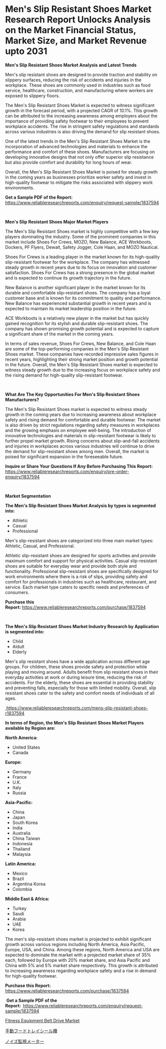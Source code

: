 <p><h1>Men's Slip Resistant Shoes Market Research Report Unlocks Analysis on the Market Financial Status, Market Size, and Market Revenue upto 2031</h1></p><p><strong>Men's Slip Resistant Shoes Market Analysis and Latest Trends</strong></p>
<p><p>Men's slip resistant shoes are designed to provide traction and stability on slippery surfaces, reducing the risk of accidents and injuries in the workplace. These shoes are commonly used in industries such as food service, healthcare, construction, and manufacturing where workers are exposed to slippery floors.</p><p>The Men's Slip Resistant Shoes Market is expected to witness significant growth in the forecast period, with a projected CAGR of 10.1%. This growth can be attributed to the increasing awareness among employers about the importance of providing safety footwear to their employees to prevent workplace accidents. The rise in stringent safety regulations and standards across various industries is also driving the demand for slip resistant shoes.</p><p>One of the latest trends in the Men's Slip Resistant Shoes Market is the incorporation of advanced technologies and materials to enhance the performance and comfort of these shoes. Manufacturers are focusing on developing innovative designs that not only offer superior slip resistance but also provide comfort and durability for long hours of wear.</p><p>Overall, the Men's Slip Resistant Shoes Market is poised for steady growth in the coming years as businesses prioritize worker safety and invest in high-quality footwear to mitigate the risks associated with slippery work environments.</p></p>
<p><strong>Get a Sample PDF of the Report:&nbsp;</strong> <a href="https://www.reliableresearchreports.com/enquiry/request-sample/1837594">https://www.reliableresearchreports.com/enquiry/request-sample/1837594</a></p>
<p>&nbsp;</p>
<p><strong>Men's Slip Resistant Shoes Major Market Players</strong></p>
<p><p>The Men's Slip Resistant Shoes market is highly competitive with a few key players dominating the industry. Some of the prominent companies in this market include Shoes For Crews, MOZO, New Balance, ACE Workboots, Dockers, PF Flyers, Dewalt, Safety Jogger, Cole Haan, and MOZO Nautical.</p><p>Shoes For Crews is a leading player in the market known for its high-quality slip-resistant footwear for the workplace. The company has witnessed steady growth in recent years due to its focus on innovation and customer satisfaction. Shoes For Crews has a strong presence in the global market and is expected to continue its growth trajectory in the future.</p><p>New Balance is another significant player in the market known for its durable and comfortable slip-resistant shoes. The company has a loyal customer base and is known for its commitment to quality and performance. New Balance has experienced substantial growth in recent years and is expected to maintain its market leadership position in the future.</p><p>ACE Workboots is a relatively new player in the market but has quickly gained recognition for its stylish and durable slip-resistant shoes. The company has shown promising growth potential and is expected to capture a significant share of the market in the coming years.</p><p>In terms of sales revenue, Shoes For Crews, New Balance, and Cole Haan are some of the top-performing companies in the Men's Slip Resistant Shoes market. These companies have recorded impressive sales figures in recent years, highlighting their strong market position and growth potential in the future. Overall, the Men's Slip Resistant Shoes market is expected to witness steady growth due to the increasing focus on workplace safety and the rising demand for high-quality slip-resistant footwear.</p></p>
<p>&nbsp;</p>
<p><strong>What Are The Key Opportunities For Men's Slip Resistant Shoes Manufacturers?</strong></p>
<p><p>The Men's Slip Resistant Shoes market is expected to witness steady growth in the coming years due to increasing awareness about workplace safety and rising demand for comfortable and durable footwear. The market is also driven by strict regulations regarding safety measures in workplaces and the growing emphasis on employee well-being. The introduction of innovative technologies and materials in slip-resistant footwear is likely to further propel market growth. Rising concerns about slip-and-fall accidents and injuries in workplaces across various industries will continue to drive the demand for slip-resistant shoes among men. Overall, the market is poised for significant expansion in the foreseeable future.</p></p>
<p><strong>Inquire or Share Your Questions If Any Before Purchasing This Report:</strong> <a href="https://www.reliableresearchreports.com/enquiry/pre-order-enquiry/1837594">https://www.reliableresearchreports.com/enquiry/pre-order-enquiry/1837594</a></p>
<p>&nbsp;</p>
<p><strong>Market Segmentation</strong></p>
<p><strong>The Men's Slip Resistant Shoes Market Analysis by types is segmented into:</strong></p>
<p><ul><li>Athletic</li><li>Casual</li><li>Professional</li></ul></p>
<p><p>Men's slip-resistant shoes are categorized into three main market types: Athletic, Casual, and Professional. </p><p>Athletic slip-resistant shoes are designed for sports activities and provide maximum comfort and support for physical activities. Casual slip-resistant shoes are suitable for everyday wear and provide both style and functionality. Professional slip-resistant shoes are specifically designed for work environments where there is a risk of slips, providing safety and comfort for professionals in industries such as healthcare, restaurant, and service. Each market type caters to specific needs and preferences of consumers.</p></p>
<p><strong>Purchase this Report:&nbsp;</strong><a href="https://www.reliableresearchreports.com/purchase/1837594">https://www.reliableresearchreports.com/purchase/1837594</a></p>
<p>&nbsp;</p>
<p><strong>The Men's Slip Resistant Shoes Market Industry Research by Application is segmented into:</strong></p>
<p><ul><li>Child</li><li>Aldult</li><li>Elderly</li></ul></p>
<p><p>Men's slip resistant shoes have a wide application across different age groups. For children, these shoes provide safety and protection while playing and moving around. Adults benefit from slip resistant shoes in their everyday activities at work or during leisure time, reducing the risk of accidents. For the elderly, these shoes are essential in providing stability and preventing falls, especially for those with limited mobility. Overall, slip resistant shoes cater to the safety and comfort needs of individuals of all ages.</p></p>
<p><a href="https://www.reliableresearchreports.com/mens-slip-resistant-shoes-r1837594">&nbsp;https://www.reliableresearchreports.com/mens-slip-resistant-shoes-r1837594</a></p>
<p><strong>In terms of Region, the Men's Slip Resistant Shoes Market Players available by Region are:</strong></p>
<p>
    <p> <strong> North America: </strong>
        <ul>
            <li>United States</li>
            <li>Canada</li>
        </ul>
        </p> 
    <p> <strong> Europe: </strong>
        <ul>
            <li>Germany</li>
            <li>France</li>
            <li>U.K.</li>
            <li>Italy</li>
            <li>Russia</li>
        </ul>
        </p> 
    <p> <strong> Asia-Pacific: </strong>
        <ul>
            <li>China</li>
            <li>Japan</li>
            <li>South Korea</li>
            <li>India</li>
            <li>Australia</li>
            <li>China Taiwan</li>
            <li>Indonesia</li>
            <li>Thailand</li>
            <li>Malaysia</li>
        </ul>
        </p> 
    <p> <strong> Latin America: </strong>
        <ul>
            <li>Mexico</li>
            <li>Brazil</li>
            <li>Argentina Korea</li>
            <li>Colombia</li>
        </ul>
        </p> 
    <p> <strong> Middle East & Africa: </strong>
        <ul>
            <li>Turkey</li>
            <li>Saudi</li>
            <li>Arabia</li>
            <li>UAE</li>
            <li>Korea</li>
        </ul>
    </p>
    </p>
<p><p>The men's slip-resistant shoes market is projected to exhibit significant growth across various regions including North America, Asia Pacific, Europe, USA, and China. Among these regions, North America and USA are expected to dominate the market with a projected market share of 35% each, followed by Europe with 20% market share, and Asia Pacific and China with 5% and 5% market share respectively. This growth is attributed to increasing awareness regarding workplace safety and a rise in demand for high-quality footwear.</p></p>
<p><strong>Purchase this Report: </strong><a href="https://www.reliableresearchreports.com/purchase/1837594">https://www.reliableresearchreports.com/purchase/1837594</a></p>
<p>&nbsp;<strong>Get a Sample PDF of the Report:&nbsp;&nbsp;</strong><a href="https://www.reliableresearchreports.com/enquiry/request-sample/1837594">https://www.reliableresearchreports.com/enquiry/request-sample/1837594</a></p>
<p><strong></strong></p>
<p><p><a href="https://view.publitas.com/reportprime-1/global-fitness-equipment-belt-drive-market-opportunities-and-forecast-for-period-from-2024-to-2031/">Fitness Equipment Belt Drive Market</a></p><p><a href="https://github.com/one-cool-chick/Market-Research-Report-List-2/blob/main/2244050141608.md">手動フードトレイシール機</a></p><p><a href="https://medium.com/@estasprer20231/%E3%83%8E%E3%82%A4%E3%82%BA%E3%83%A2%E3%83%8B%E3%82%BF%E3%83%AA%E3%83%B3%E3%82%B0%E3%83%A1%E3%83%BC%E3%82%BF%E3%83%BC%E5%B8%82%E5%A0%B4%E3%82%B7%E3%82%A7%E3%82%A2%E3%81%A8%E6%96%B0%E3%81%97%E3%81%84%E3%83%88%E3%83%AC%E3%83%B3%E3%83%89%E5%88%86%E6%9E%90-%E3%82%BF%E3%82%A4%E3%83%97-%E5%BF%9C%E7%94%A8-%E3%82%A8%E3%83%B3%E3%83%89%E3%83%A6%E3%83%BC%E3%82%B9%E5%88%A5%E3%81%AE%E4%BA%88%E6%B8%AC-2024%E5%B9%B4%E3%81%8B%E3%82%892031%E5%B9%B4%E3%81%BE%E3%81%A7%E3%81%AE%E6%9C%9F%E9%96%93-ef4f800b9dba">ノイズ監視メーター</a></p></p>